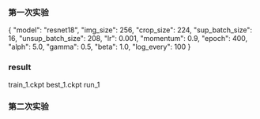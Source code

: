 ### 第一次实验

{
  "model": "resnet18",
  "img_size": 256,
  "crop_size": 224,
  "sup_batch_size": 16,
  "unsup_batch_size": 208,
  "lr": 0.001,
  "momentum": 0.9,
  "epoch": 400,
  "alph": 5.0,
  "gamma": 0.5,
  "beta": 1.0,
  "log_every": 100
 }
### result
train_1.ckpt
best_1.ckpt
run_1

### 第二次实验

